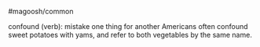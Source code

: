 #magoosh/common

confound (verb): mistake one thing for another 
Americans often confound sweet potatoes with yams, and refer to both vegetables by the same name. 
